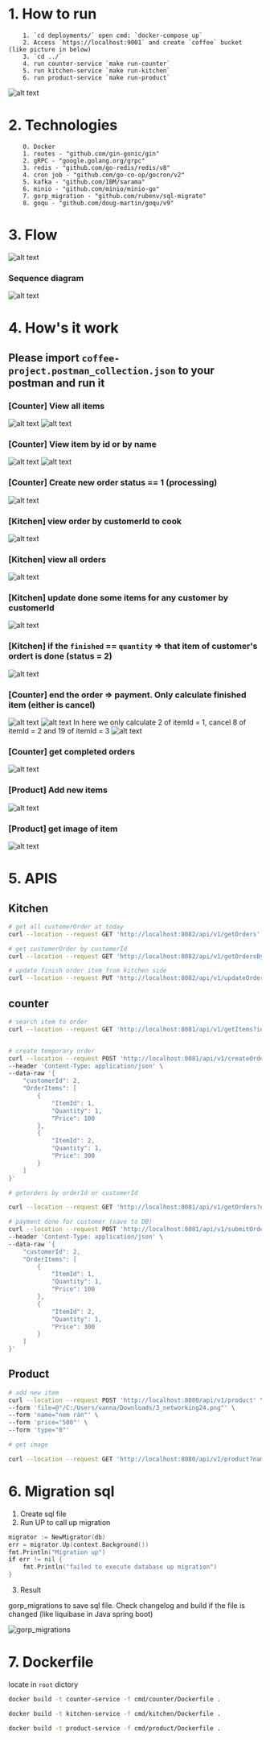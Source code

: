 # 1. How to run

        1. `cd deployments/` open cmd: `docker-compose up`
        2. Access `https://localhost:9001` and create `coffee` bucket (like picture in below)
        3. `cd ../`
        4. run counter-service `make run-counter`
        5. run kitchen-service `make run-kitchen`
        6. run product-service `make run-product`

![alt text](docs/minio.png)

# 2. Technologies

        0. Docker
        1. routes - "github.com/gin-gonic/gin"
        2. gRPC - "google.golang.org/grpc"
        3. redis - "github.com/go-redis/redis/v8"
        4. cron job - "github.com/go-co-op/gocron/v2"
        5. kafka - "github.com/IBM/sarama"
        6. minio - "github.com/minio/minio-go"
        7. gorp_migration - "github.com/rubenv/sql-migrate"
        8. goqu - "github.com/doug-martin/goqu/v9"


# 3. Flow

![alt text](docs/flow.png)

### Sequence diagram

![alt text](docs/sequence_diagram.png)

# 4. How's it work

## Please import `coffee-project.postman_collection.json` to your postman and run it

### [Counter] View all items
![alt text](docs/2.png)
![alt text](docs/2_1.png)
### [Counter] View item by id or by name
![alt text](docs/3.png)
![alt text](docs/3_1.png)
### [Counter] Create new order status == 1 (processing)
![alt text](docs/1.png)
### [Kitchen] view order by customerId to cook
![alt text](docs/4.png)
### [Kitchen] view all orders
![alt text](docs/5.png)
### [Kitchen] update done some items for any customer by customerId
![alt text](docs/6.png)
### [Kitchen] if the `finished` == `quantity` => that item of customer's ordert is done (status = 2)
![alt text](docs/7.png)
### [Counter] end the order => payment. Only calculate finished item (either is cancel)
![alt text](docs/8.png)
![alt text](docs/10.png)
In here we only calculate 2 of itemId = 1, cancel 8 of itemId = 2 and 19 of itemId = 3
![alt text](docs/9.png)
### [Counter] get completed orders
![alt text](docs/11.png)
### [Product] Add new items
![alt text](docs/12.png)
### [Product] get image of item
![alt text](docs/13.png)

# 5. APIS

## Kitchen
```bash
# get all customerOrder at today
curl --location --request GET 'http://localhost:8082/api/v1/getOrders'

# get customerOrder by customerId
curl --location --request GET 'http://localhost:8082/api/v1/getOrdersByCustomerId?customerId=2'

# update finish order item from kitchen side
curl --location --request PUT 'http://localhost:8082/api/v1/updateOrderStatus?customerId=2&itemId=1&finished=1'

```

## counter
```bash
# search item to order
curl --location --request GET 'http://localhost:8081/api/v1/getItems?id=4&name=thịt'


# create temporary order
curl --location --request POST 'http://localhost:8081/api/v1/createOrder' \
--header 'Content-Type: application/json' \
--data-raw '{
    "customerId": 2,
    "OrderItems": [
        {
            "ItemId": 1,
            "Quantity": 1,
            "Price": 100
        },
        {
            "ItemId": 2,
            "Quantity": 1,
            "Price": 300
        }
    ]
}'

# getorders by orderId or customerId

curl --location --request GET 'http://localhost:8081/api/v1/getOrders?orderId=1&customerId=2'

# payment done for customer (save to DB)
curl --location --request POST 'http://localhost:8081/api/v1/submitOrder?customerId=2' \
--header 'Content-Type: application/json' \
--data-raw '{
    "customerId": 2,
    "OrderItems": [
        {
            "ItemId": 1,
            "Quantity": 1,
            "Price": 100
        },
        {
            "ItemId": 2,
            "Quantity": 1,
            "Price": 300
        }
    ]
}'
```

## Product 

```bash
# add new item
curl --location --request POST 'http://localhost:8080/api/v1/product' \
--form 'file=@"/C:/Users/vanna/Downloads/3_networking24.png"' \
--form 'name="nem rán"' \
--form 'price="500"' \
--form 'type="0"'

# get image

curl --location --request GET 'http://localhost:8080/api/v1/product?name=image_file_nem_rán.png'
```


# 6. Migration sql

1. Create sql file
2. Run UP to call up migration

```go
migrator := NewMigrator(db)
err = migrator.Up(context.Background())
fmt.Println("Migration up")
if err != nil {
    fmt.Println("failed to execute database up migration")
}
```
3. Result

gorp_migrations to save sql file. Check changelog and build if the file is changed (like liquibase in Java spring boot)

![gorp_migrations](docs/migrateDB.png)

# 7. Dockerfile

locate in `root` dictory

```bash
docker build -t counter-service -f cmd/counter/Dockerfile .

docker build -t kitchen-service -f cmd/kitchen/Dockerfile .

docker build -t product-service -f cmd/product/Dockerfile .
```
